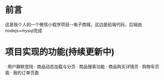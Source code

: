 # 前言

这是我个人的一个微信小程序项目--电子商城，这边是前端代码，后端由nodejs+mysql完成

# 项目实现的功能(持续更新中)

· 用户静默登陆
· 商品动态加载与分页
· 商品搜索功能
· 商品购买详情页
· 购物车页面
· 我的订单页面